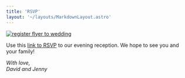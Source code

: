 ```yaml
---
title: 'RSVP'
layout: '~/layouts/MarkdownLayout.astro'
---
```

<a href="https://partiful.com/e/Lt0k7WDi3lt4AHqFMMuP" target="_blank">
  <img src="/assets/partiful.jpg" alt="register flyer to wedding" />
</a>

Use this [link to RSVP](https://partiful.com/e/Lt0k7WDi3lt4AHqFMMuP) to our evening reception. We hope to see you and your family!

_With love,_ <br/>
_David and Jenny_
